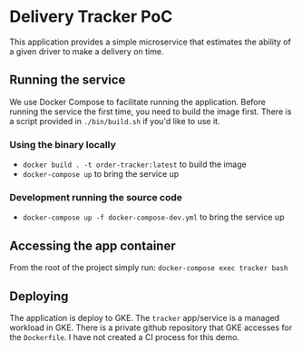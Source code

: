 # Delivery Tracker PoC

This application provides a simple microservice that estimates the ability of a given driver to make a delivery on time.

## Running the service

We use Docker Compose to facilitate running the application. Before running the service the first time, you need to build
the image first. There is a script provided in `./bin/build.sh` if you'd like to use it.

### Using the binary locally

 - `docker build . -t order-tracker:latest` to build the image
 - `docker-compose up` to bring the service up
 
### Development running the source code
 - `docker-compose up -f docker-compose-dev.yml` to bring the service up
 
## Accessing the app container

From the root of the project simply run: `docker-compose exec tracker bash`

## Deploying

The application is deploy to GKE. The `tracker` app/service is a managed workload in GKE. There is a private github
repository that GKE accesses for the `Dockerfile`. I have not created a CI process for this demo. 